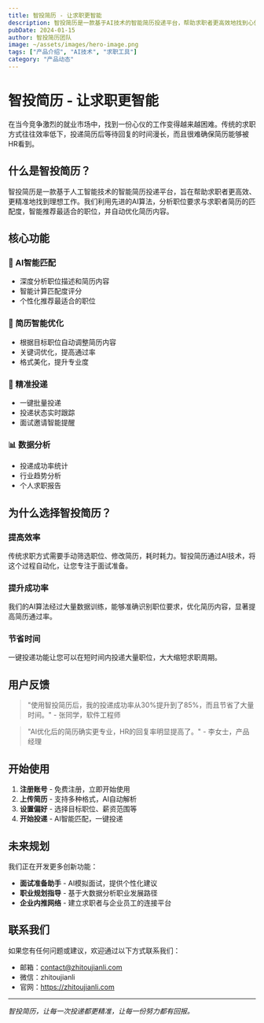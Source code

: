 ```yaml
---
title: 智投简历 - 让求职更智能
description: 智投简历是一款基于AI技术的智能简历投递平台，帮助求职者更高效地找到心仪工作。
pubDate: 2024-01-15
author: 智投简历团队
image: ~/assets/images/hero-image.png
tags: ["产品介绍", "AI技术", "求职工具"]
category: "产品动态"
---
```


# 智投简历 - 让求职更智能

在当今竞争激烈的就业市场中，找到一份心仪的工作变得越来越困难。传统的求职方式往往效率低下，投递简历后等待回复的时间漫长，而且很难确保简历能够被HR看到。

## 什么是智投简历？

智投简历是一款基于人工智能技术的智能简历投递平台，旨在帮助求职者更高效、更精准地找到理想工作。我们利用先进的AI算法，分析职位要求与求职者简历的匹配度，智能推荐最适合的职位，并自动优化简历内容。

## 核心功能

### 🤖 AI智能匹配
- 深度分析职位描述和简历内容
- 智能计算匹配度评分
- 个性化推荐最适合的职位

### 📝 简历智能优化
- 根据目标职位自动调整简历内容
- 关键词优化，提高通过率
- 格式美化，提升专业度

### 🎯 精准投递
- 一键批量投递
- 投递状态实时跟踪
- 面试邀请智能提醒

### 📊 数据分析
- 投递成功率统计
- 行业趋势分析
- 个人求职报告

## 为什么选择智投简历？

### 提高效率
传统求职方式需要手动筛选职位、修改简历，耗时耗力。智投简历通过AI技术，将这个过程自动化，让您专注于面试准备。

### 提升成功率
我们的AI算法经过大量数据训练，能够准确识别职位要求，优化简历内容，显著提高简历通过率。

### 节省时间
一键投递功能让您可以在短时间内投递大量职位，大大缩短求职周期。

## 用户反馈

> "使用智投简历后，我的投递成功率从30%提升到了85%，而且节省了大量时间。" - 张同学，软件工程师

> "AI优化后的简历确实更专业，HR的回复率明显提高了。" - 李女士，产品经理

## 开始使用

1. **注册账号** - 免费注册，立即开始使用
2. **上传简历** - 支持多种格式，AI自动解析
3. **设置偏好** - 选择目标职位、薪资范围等
4. **开始投递** - AI智能匹配，一键投递

## 未来规划

我们正在开发更多创新功能：

- **面试准备助手** - AI模拟面试，提供个性化建议
- **职业规划指导** - 基于大数据分析职业发展路径
- **企业内推网络** - 建立求职者与企业员工的连接平台

## 联系我们

如果您有任何问题或建议，欢迎通过以下方式联系我们：

- 邮箱：contact@zhitoujianli.com
- 微信：zhitoujianli
- 官网：https://zhitoujianli.com

---

*智投简历，让每一次投递都更精准，让每一份努力都有回报。*


